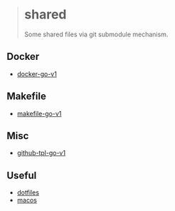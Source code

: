 > # shared
>
> Some shared files via git submodule mechanism.

## Docker

- [docker-go-v1](/tree/docker-go-v1)

## Makefile

- [makefile-go-v1](/tree/makefile-go-v1)

## Misc

- [github-tpl-go-v1](/tree/github-tpl-go-v1)

## Useful

- [dotfiles](/tree/dotfiles)
- [macos](/tree/macos)
